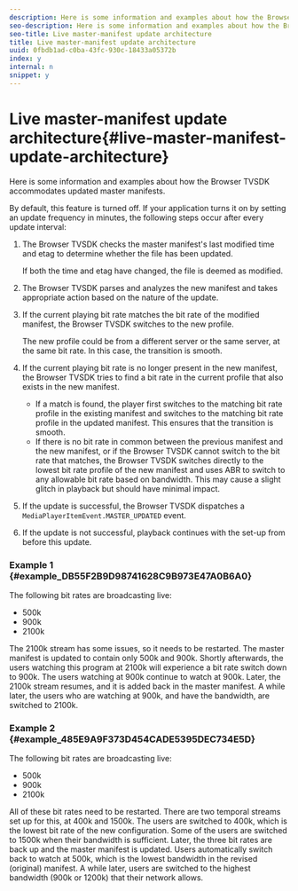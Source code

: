 ```yaml
---
description: Here is some information and examples about how the Browser TVSDK accommodates updated master manifests.
seo-description: Here is some information and examples about how the Browser TVSDK accommodates updated master manifests.
seo-title: Live master-manifest update architecture
title: Live master-manifest update architecture
uuid: 0fbdb1ad-c0ba-43fc-930c-18433a05372b
index: y
internal: n
snippet: y
---
```


# Live master-manifest update architecture{#live-master-manifest-update-architecture}

Here is some information and examples about how the Browser TVSDK accommodates updated master manifests.

By default, this feature is turned off. If your application turns it on by setting an update frequency in minutes, the following steps occur after every update interval:

1. The Browser TVSDK checks the master manifest's last modified time and etag to determine whether the file has been updated.

   If both the time and etag have changed, the file is deemed as modified. 
1. The Browser TVSDK parses and analyzes the new manifest and takes appropriate action based on the nature of the update. 
1. If the current playing bit rate matches the bit rate of the modified manifest, the Browser TVSDK switches to the new profile.

   The new profile could be from a different server or the same server, at the same bit rate. In this case, the transition is smooth. 
1. If the current playing bit rate is no longer present in the new manifest, the Browser TVSDK tries to find a bit rate in the current profile that also exists in the new manifest.

    * If a match is found, the player first switches to the matching bit rate profile in the existing manifest and switches to the matching bit rate profile in the updated manifest. This ensures that the transition is smooth. 
    * If there is no bit rate in common between the previous manifest and the new manifest, or if the Browser TVSDK cannot switch to the bit rate that matches, the Browser TVSDK switches directly to the lowest bit rate profile of the new manifest and uses ABR to switch to any allowable bit rate based on bandwidth. This may cause a slight glitch in playback but should have minimal impact.

1. If the update is successful, the Browser TVSDK dispatches a `MediaPlayerItemEvent.MASTER_UPDATED` event. 
1. If the update is not successful, playback continues with the set-up from before this update.

### Example 1 {#example_DB55F2B9D98741628C9B973E47A0B6A0}

The following bit rates are broadcasting live:

* 500k 
* 900k 
* 2100k

The 2100k stream has some issues, so it needs to be restarted. The master manifest is updated to contain only 500k and 900k. Shortly afterwards, the users watching this program at 2100k will experience a bit rate switch down to 900k. The users watching at 900k continue to watch at 900k. Later, the 2100k stream resumes, and it is added back in the master manifest. A while later, the users who are watching at 900k, and have the bandwidth, are switched to 2100k.

### Example 2 {#example_485E9A9F373D454CADE5395DEC734E5D}

The following bit rates are broadcasting live:

* 500k 
* 900k 
* 2100k

All of these bit rates need to be restarted. There are two temporal streams set up for this, at 400k and 1500k. The users are switched to 400k, which is the lowest bit rate of the new configuration. Some of the users are switched to 1500k when their bandwidth is sufficient. Later, the three bit rates are back up and the master manifest is updated. Users automatically switch back to watch at 500k, which is the lowest bandwidth in the revised (original) manifest. A while later, users are switched to the highest bandwidth (900k or 1200k) that their network allows.

<!-- 

WRITER: Add relref to api/psdk/asdoc-dhls_1.4/com/adobe/mediacore/events/MediaPlayerItemEvent.html#MASTER_UPDATED

 -->

